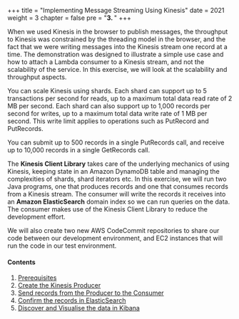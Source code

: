 +++
title = "Implementing Message Streaming Using Kinesis"
date = 2021
weight = 3
chapter = false
pre = "<b>3. </b>"
+++

When we used Kinesis in the browser to publish messages, the throughput to Kinesis was constrained by the threading model in the browser, and the fact that we were writing messages into the Kinesis stream one record at a time. The demonstration was designed to illustrate a simple use case and how to attach a Lambda consumer to a Kinesis stream, and not the scalability of the service. In this exercise, we will look at the scalability and throughput aspects.

You can scale Kinesis using shards. Each shard can support up to 5 transactions per second for reads, up to a maximum total data read rate of 2 MB per second. Each shard can also support up to 1,000 records per second for writes, up to a maximum total data write rate of 1 MB per second. This write limit applies to operations such as PutRecord and PutRecords.

You can submit up to 500 records in a single PutRecords call, and receive up to 10,000 records in a single GetRecords call.

The **Kinesis Client Library** takes care of the underlying mechanics of using Kinesis, keeping state in an Amazon DynamoDB table and managing the complexities of shards, shard iterators etc. In this exercise, we will run two Java programs, one that produces records and one that consumes records from a Kinesis stream. The consumer will write the records it receives into an **Amazon ElasticSearch** domain index so we can run queries on the data. The consumer makes use of the Kinesis Client Library to reduce the development effort.

We will also create two new AWS CodeCommit repositories to share our code between our development environment, and EC2 instances that will run the code in our test environment.

#### Contents
1. [Prerequisites](../3-message-streaming/1-prequistite/)
2. [Create the Kinesis Producer](../3-message-streaming/2-kinesis-producer/)
3. [Send records from the Producer to the Consumer](../3-message-streaming/3-send-records/)
4. [Confirm the records in ElasticSearch](../3-message-streaming/4-verify-elasticsearch/)
5. [Discover and Visualise the data in Kibana](../3-message-streaming/5-kibana/)
